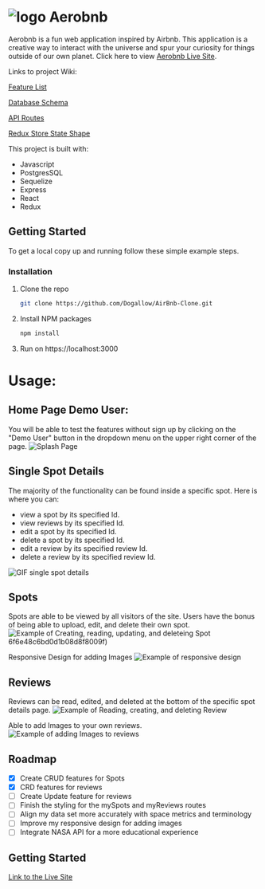 #  ![logo](https://user-images.githubusercontent.com/95613961/192190997-f1a3b9fd-6eac-49de-b5f7-c836d008d2e4.png) Aerobnb
Aerobnb is a fun web application inspired by Airbnb. This application is a creative way to interact with the universe and spur your curiosity for things outside of our own planet.
Click here to view [Aerobnb Live Site](https://airbnb-clone-dg.herokuapp.com/).

Links to project Wiki:

[Feature List](https://github.com/Dogallow/AirBnb-Clone/wiki/Features)

[Database Schema](https://github.com/Dogallow/AirBnb-Clone/wiki/Database-Schema)

[API Routes](https://github.com/Dogallow/AirBnb-Clone/wiki/API-Documentation)

[Redux Store State Shape](https://github.com/Dogallow/AirBnb-Clone/wiki/Redux-Store-Shape)



This project is built with:
- Javascript
- PostgresSQL
- Sequelize
- Express
- React
- Redux

## Getting Started

To get a local copy up and running follow these simple example steps.


### Installation



1. Clone the repo
   ```sh
   git clone https://github.com/Dogallow/AirBnb-Clone.git
   ```
2. Install NPM packages
   ```sh
   npm install
   ```
3. Run on https://localhost:3000


# Usage:

## Home Page Demo User:
You will be able to test the features without sign up by clicking on the "Demo User" button in the dropdown menu on the upper right corner of the page.
![Splash Page](https://user-images.githubusercontent.com/95613961/192171360-a389d742-ca8c-4b49-9504-175d7a38e1b1.jpg)

## Single Spot Details
The majority of the functionality can be found inside a specific spot.
Here is where you can:
- view a spot by its specified Id.
- view reviews by its specified Id.
- edit a spot by its specified Id.
- delete a spot by its specified Id.
- edit a review by its specified review Id.
- delete a review by its specified review Id.


![GIF single spot details](https://user-images.githubusercontent.com/95613961/192171391-64a3959b-bacc-4d72-9f20-f62d20077237.gif)

## Spots
Spots are able to be viewed by all visitors of the site.
Users have the bonus of being able to upload, edit, and delete their own spot.
![Example of Creating, reading, updating, and deleteing Spot](https://user-images.githubusercontent.com/95613961/192196964-a76c201b-00d7-4e7a-bc28-9ccee6bcb5da.gif)
6f6e48c6bd0d1b08d8f8009f)

Responsive Design for adding Images
![Example of responsive design](https://user-images.githubusercontent.com/95613961/192200544-58dde950-2706-47da-915f-62f31eb4a0d1.gif)






## Reviews
Reviews can be read, edited, and deleted at the bottom of the specific spot details page.
![Example of Reading, creating, and deleting Review](https://user-images.githubusercontent.com/95613961/192171674-2d6600a6-ffda-4847-83c2-3615caf7e367.gif)



Able to add Images to your own reviews.
![Example of adding Images to reviews](https://user-images.githubusercontent.com/95613961/192200721-ef61b878-af3e-4412-9296-a8b78bd32894.gif)


## Roadmap

- [x] Create CRUD features for Spots
- [x] CRD features for reviews
- [ ] Create Update feature for reviews
- [ ] Finish the styling for the mySpots and myReviews routes
- [ ] Align my data set more accurately with space metrics and terminology
- [ ] Improve my responsive design for adding images
- [ ] Integrate NASA API for a more educational experience

## Getting Started

[Link to the Live Site](https://airbnb-clone-dg.herokuapp.com/)
